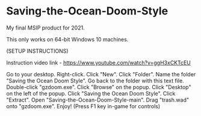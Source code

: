 # Saving-the-Ocean-Doom-Style
My final MSIP product for 2021.

This only works on 64-bit Windows 10 machines.

(SETUP INSTRUCTIONS)

Instruction video link - https://www.youtube.com/watch?v=ggH3xCKTcEU

Go to your desktop.
Right-click.
Click "New".
Click "Folder".
Name the folder "Saving the Ocean Doom Style".
Go back to the folder with this text file.
Double-click "gzdoom.exe".
Click "Browse" on the popup.
Click "Desktop" on the left of the popup.
Click "Saving the Ocean Doom Style".
Click "Extract".
Open "Saving-the-Ocean-Doom-Style-main".
Drag "trash.wad" onto "gzdoom.exe".
Enjoy!
(Press F1 key in-game for controls)
